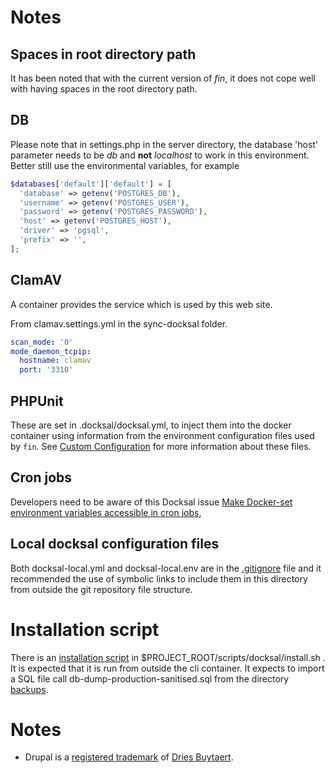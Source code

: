 # Notes

## Spaces in root directory path
It has been noted that with the current version of *fin*, it does not cope well
with having spaces in the root directory path.

## DB
Please note that in settings.php in the server directory, the database 'host'
parameter needs to be *db* and **not** *localhost* to work in this
environment. Better still use the environmental variables, for example
```php
$databases['default']['default'] = [
  'database' => getenv('POSTGRES_DB'),
  'username' => getenv('POSTGRES_USER'),
  'password' => getenv('POSTGRES_PASSWORD'),
  'host' => getenv('POSTGRES_HOST'),
  'driver' => 'pgsql',
  'prefix' => '',
];
```

## ClamAV
A container provides the service which is used by this web site.

From clamav.settings.yml in the sync-docksal folder.

```yaml
scan_mode: '0'
mode_daemon_tcpip:
  hostname: clamav
  port: '3310'
```

## PHPUnit
These are set in .docksal/docksal.yml, to inject them into the docker container
using information from the environment configuration files used by ```fin```.
See [Custom Configuration](https://docs.docksal.io/stack/custom-configuration/)
for more information about these files.

## Cron jobs
Developers need to be aware of this Docksal issue [Make Docker-set environment variables accessible in cron jobs](https://github.com/docksal/service-cli/issues/188),

## Local docksal configuration files
Both docksal-local.yml and docksal-local.env are in the [.gitignore](.gitignore)
file and it recommended the use of symbolic links to include them in this
directory from outside the git repository file structure.

# Installation script
There is an [installation script](../scripts/docksal/install.sh) in $PROJECT_ROOT/scripts/docksal/install.sh .
It is expected that it is run from outside the cli container.
It expects to import a SQL file call db-dump-production-sanitised.sql from the
directory [backups](../backups).

# Notes

- Drupal is a [registered trademark](https://drupal.com/trademark) of [Dries
  Buytaert](https://dri.es/).
